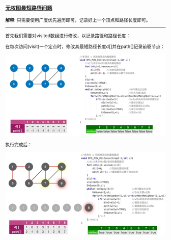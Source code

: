 ### [无权图最短路径问题](#)

**解释**: 只需要使用广度优先遍历即可，记录好上一个顶点和路径长度即可。

----

首先我们需要对visited数组进行修改，以记录路径和路径长度：

在每次访问(visit)一个定点时，修改其最短路径长度d[]并在path[]记录前驱节点：

<img src="./assets/image-20230626104326666.png" alt="image-20230626104326666" width="1000px" />

执行完成后：

<img src="./assets/image-20230626104729196.png" alt="image-20230626104729196" width="1000px" />